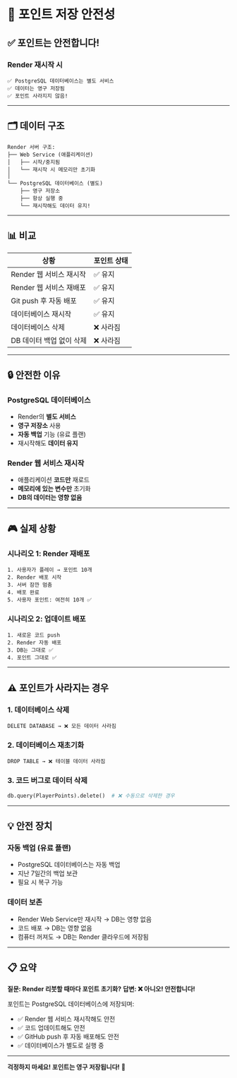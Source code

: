 # 💾 포인트 저장 안전성

## ✅ 포인트는 안전합니다!

### Render 재시작 시
```
✅ PostgreSQL 데이터베이스는 별도 서비스
✅ 데이터는 영구 저장됨
✅ 포인트 사라지지 않음!
```

---

## 🗂️ 데이터 구조

```
Render 서버 구조:
├── Web Service (애플리케이션)
│   ├── 시작/중지됨
│   └── 재시작 시 메모리만 초기화
│
└── PostgreSQL 데이터베이스 (별도)
    ├── 영구 저장소
    ├── 항상 실행 중
    └── 재시작해도 데이터 유지!
```

---

## 📊 비교

| 상황 | 포인트 상태 |
|------|------------|
| Render 웹 서비스 재시작 | ✅ 유지 |
| Render 웹 서비스 재배포 | ✅ 유지 |
| Git push 후 자동 배포 | ✅ 유지 |
| 데이터베이스 재시작 | ✅ 유지 |
| 데이터베이스 삭제 | ❌ 사라짐 |
| DB 데이터 백업 없이 삭제 | ❌ 사라짐 |

---

## 🔒 안전한 이유

### PostgreSQL 데이터베이스
- Render의 **별도 서비스**
- **영구 저장소** 사용
- **자동 백업** 기능 (유료 플랜)
- 재시작해도 **데이터 유지**

### Render 웹 서비스 재시작
- 애플리케이션 **코드만** 재로드
- **메모리에 있는 변수만** 초기화
- **DB의 데이터는 영향 없음**

---

## 🎮 실제 상황

### 시나리오 1: Render 재배포
```
1. 사용자가 플레이 → 포인트 10개
2. Render 배포 시작
3. 서버 잠깐 멈춤
4. 배포 완료
5. 사용자 포인트: 여전히 10개 ✅
```

### 시나리오 2: 업데이트 배포
```
1. 새로운 코드 push
2. Render 자동 배포
3. DB는 그대로 ✅
4. 포인트 그대로 ✅
```

---

## ⚠️ 포인트가 사라지는 경우

### 1. 데이터베이스 삭제
```
DELETE DATABASE → ❌ 모든 데이터 사라짐
```

### 2. 데이터베이스 재초기화
```
DROP TABLE → ❌ 테이블 데이터 사라짐
```

### 3. 코드 버그로 데이터 삭제
```python
db.query(PlayerPoints).delete()  # ❌ 수동으로 삭제한 경우
```

---

## 💡 안전 장치

### 자동 백업 (유료 플랜)
- PostgreSQL 데이터베이스는 자동 백업
- 지난 7일간의 백업 보관
- 필요 시 복구 가능

### 데이터 보존
- Render Web Service만 재시작 → DB는 영향 없음
- 코드 배포 → DB는 영향 없음
- 컴퓨터 꺼져도 → DB는 Render 클라우드에 저장됨

---

## 📋 요약

**질문: Render 리붓할 때마다 포인트 초기화?**
**답변: ❌ 아니오! 안전합니다!**

포인트는 PostgreSQL 데이터베이스에 저장되며:
- ✅ Render 웹 서비스 재시작해도 안전
- ✅ 코드 업데이트해도 안전
- ✅ GitHub push 후 자동 배포해도 안전
- ✅ 데이터베이스가 별도로 실행 중

---

**걱정하지 마세요! 포인트는 영구 저장됩니다!** 💾

